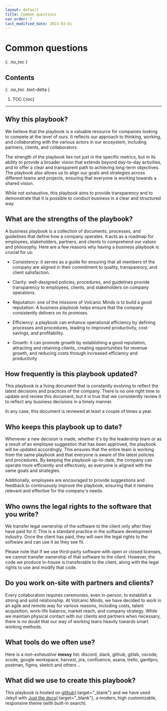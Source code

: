 ```yaml
---
layout: default
title: Common questions
nav_order: 7
last_modified_date: 2023-03-01
---
```


# Common questions
{: .no_toc }

## Contents
{: .no_toc .text-delta }

1. TOC
{:toc}

---

## Why this playbook?

We believe that the playbook is a valuable resource for companies looking to compete at the level of ours. It reflects our approach to thinking, working, and collaborating with the various actors in our ecosystem, including partners, clients, and collaborators.

The strength of the playbook lies not just in the specific metrics, but in its ability to provide a broader vision that extends beyond day-to-day activities, and to offer a clear and transparent path to achieving long-term objectives. The playbook also allows us to align our goals and strategies across different teams and projects, ensuring that everyone is working towards a shared vision.

While not exhaustive, this playbook aims to provide transparency and to demonstrate that it is possible to conduct business in a clear and structured way.

## What are the strengths of the playbook?

A business playbook is a collection of documents, processes, and guidelines that define how a company operates. It acts as a roadmap for employees, stakeholders, partners, and clients to comprehend our values and philosophy. Here are a few reasons why having a business playbook is crucial for us:

- Consistency: it serves as a guide for ensuring that all members of the company are aligned in their commitment to quality, transparency, and client satisfaction.

- Clarity: well-designed policies, procedures, and guidelines provide transparency to employees, clients, and stakeholders on company operations.

- Reputation: one of the missions of Volcanic Minds is to build a good reputation. A business playbook helps ensure that the company consistently delivers on its promises.

- Efficiency: a playbook can enhance operational efficiency by defining processes and procedures, leading to improved productivity, cost savings, and profitability.

- Growth: it can promote growth by establishing a good reputation, attracting and retaining clients, creating opportunities for revenue growth, and reducing costs through increased efficiency and productivity

## How frequently is this playbook updated?

This playbook is a living document that is constantly evolving to reflect the latest decisions and practices of the company. There is no one right time to update and review this document, but it is true that we consistently review it to reflect any business decisions in a timely manner.

In any case, this document is reviewed at least a couple of times a year.

## Who keeps this playbook up to date?

Whenever a new decision is made, whether it's by the leadership team or as a result of an employee suggestion that has been approved, the playbook will be updated accordingly. This ensures that the entire team is working from the same playbook and that everyone is aware of the latest policies and procedures. By keeping the playbook up-to-date, the company can operate more efficiently and effectively, as everyone is aligned with the same goals and strategies.

Additionally, employees are encouraged to provide suggestions and feedback to continuously improve the playbook, ensuring that it remains relevant and effective for the company's needs.

## Who owns the legal rights to the software that you write?

We transfer legal ownership of the software to the client only after they have paid for it. This is a standard practice in the software development industry. Once the client has paid, they will own the legal rights to the software and can use it as they see fit.

Please note that if we use third-party software with open or closed licenses, we cannot transfer ownership of that software to the client. However, the code we produce in-house is transferable to the client, along with the legal rights to use and modify that code.

## Do you work on-site with partners and clients?

Every collaboration requires ceremonies, even in-person, to establish a strong and solid relationship. At Volcanic Minds, we have decided to work in an agile and remote way for various reasons, including costs, talent acquisition, work-life balance, market reach, and company strategy. While we maintain physical contact with our clients and partners when necessary, there is no doubt that our way of working leans heavily towards smart working methods.

## What tools do we often use?

Here is a _non-exhaustive_ **messy** list: discord, slack, github, gitlab, vscode, xcode, google workspace, harvest, jira, confluence, asana, trello, ganttpro, postman, figma, sketch and others ..

## What did we use to create this playbook?

This playbook is hosted on [github](https://github.com/volcanicminds/volcanic-minds-playbook){:target="_blank"} and we have used Jekyll with [Just the docs](https://github.com/just-the-docs/just-the-docs){:target="_blank"}, a modern, high customizable, responsive theme (with built-in search).
